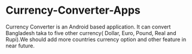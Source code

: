 # Currency-Converter-Apps
Currency Converter is an Android based application. It can convert Bangladesh taka to five other currency( Dollar, Euro, Pound, Real and Rupi).We should add more countries currency option and other feature in near future.   
